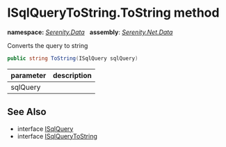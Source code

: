 # ISqlQueryToString.ToString method
**namespace:** *[Serenity.Data](../../README.md#serenity.data-namespace)*   **assembly**: *[Serenity.Net.Data](../../README.md)*

Converts the query to string

```csharp
public string ToString(ISqlQuery sqlQuery)
```

| parameter | description |
| --- | --- |
| sqlQuery |  |

## See Also

* interface [ISqlQuery](../ISqlQuery.md)
* interface [ISqlQueryToString](../ISqlQueryToString.md)